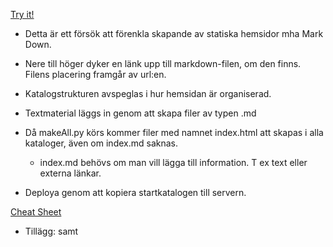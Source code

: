 [Try it!](https://christernilsson.github.io/2023/023B-SeniorSchack/Seniorschack_Stockholm)

* Detta är ett försök att förenkla skapande av statiska hemsidor mha Mark Down.

* Nere till höger dyker en länk upp till markdown-filen, om den finns. Filens placering framgår av url:en.

* Katalogstrukturen avspeglas i hur hemsidan är organiserad.

* Textmaterial läggs in genom att skapa filer av typen .md

* Då makeAll.py körs kommer filer med namnet index.html att skapas i alla kataloger, även om index.md saknas. 
    * index.md behövs om man vill lägga till information. T ex text eller externa länkar.

* Deploya genom att kopiera startkatalogen till servern.

[Cheat Sheet](https://commonmark.org/help/)

* Tillägg: <red></red> samt <green></green>

